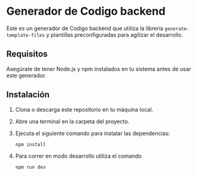 # Generador de Codigo backend

Este es un generador de Codigo backend que utiliza la librería `generate-template-files` y plantillas preconfiguradas para agilizar el desarrollo.

## Requisitos

Asegúrate de tener Node.js y npm instalados en tu sistema antes de usar este generador.

## Instalación

1. Clona o descarga este repositorio en tu máquina local.
2. Abre una terminal en la carpeta del proyecto.
3. Ejecuta el siguiente comando para instalar las dependencias:

   ```bash
   npm install
   ```

4. Para correr en modo desarrollo utiliza el comando

   ```bash
   npm run dev
   ```
